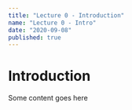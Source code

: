 ```yaml
---
title: "Lecture 0 - Introduction"
name: "Lecture 0 - Intro"
date: "2020-09-08"
published: true
---
```


# Introduction

Some content goes here
